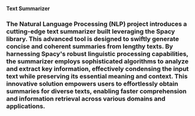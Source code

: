 #### Text Summarizer
### The Natural Language Processing (NLP) project introduces a cutting-edge text summarizer built leveraging the Spacy library. This advanced tool is designed to swiftly generate concise and coherent summaries from lengthy texts. By harnessing Spacy's robust linguistic processing capabilities, the summarizer employs sophisticated algorithms to analyze and extract key information, effectively condensing the input text while preserving its essential meaning and context. This innovative solution empowers users to effortlessly obtain summaries for diverse texts, enabling faster comprehension and information retrieval across various domains and applications.
